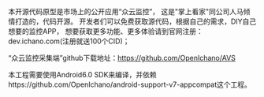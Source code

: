 本开源代码原型是市场上的公开应用“众云监控”，
这是"掌上看家"同公司人马倾情打造的，代码开源。
开发者们可以免费获取源代码，根据自己的需求，DIY自己想要的监控APP，
想要获取更多功能、更多体验请到官网注册：dev.ichano.com(注册就送100个CID)；

“众云监控采集端”github下载地址：https://github.com/OpenIchano/AVS

本工程需要使用Android6.0 SDK来编译，并依赖https://github.com/OpenIchano/android-support-v7-appcompat这个工程。
